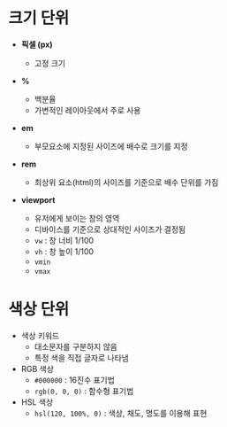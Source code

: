 # 크기 단위

- **픽셀 (px)**
  - 고정 크기
- **%**
  - 백분율
  - 가변적인 레이아웃에서 주로 사용

- **em**
  - 부모요소에 지정된 사이즈에 배수로 크기를 지정
- **rem**
  - 최상위 요소(html)의 사이즈를 기준으로 배수 단위를 가짐
- **viewport**
  - 유저에게 보이는 창의 영역
  - 디바이스를 기준으로 상대적인 사이즈가 결정됨
  - `vw` : 창 너비 1/100
  - `vh` : 창 높이 1/100
  - `vmin`
  - `vmax`



# 색상 단위

- 색상 키워드
  - 대소문자를 구분하지 않음
  - 특정 색을 직접 글자로 나타냄
- RGB 색상
  - `#000000` : 16진수 표기법
  - `rgb(0, 0, 0)` : 함수형 표기법
- HSL 색상
  - `hsl(120, 100%, 0)` : 색상, 채도, 명도를 이용해 표현